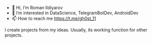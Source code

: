 - 👋 Hi, I’m Roman Ildiyarov
- 👀 I’m interested in DataScience, TelegramBotDev, AndroidDev
- 📫 How to reach me https://t.me/gh0st_11

I create projects from my ideas. Usually, its working function for other projects.
